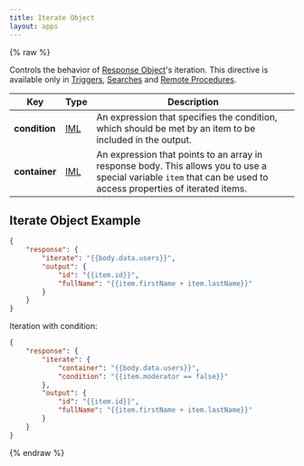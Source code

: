 ```yaml
---
title: Iterate Object
layout: apps
---
```


{% raw %}

Controls the behavior of [Response Object](response-object.html)'s iteration. This directive is available only in [Triggers](triggers.html), [Searches](searches.html) and [Remote Procedures](rpc.html).

Key | Type | Description
--- | --- | ---
**condition** | [IML](iml.html) | An expression that specifies the condition, which should be met by an item to be included in the output.
**container** | [IML](iml.html) | An expression that points to an array in response body. This allows you to use a special variable `item` that can be used to access properties of iterated items.

## Iterate Object Example

```json
{
    "response": {
        "iterate": "{{body.data.users}}",
        "output": {
            "id": "{{item.id}}",
            "fullName": "{{item.firstName + item.lastName}}"
        }
    }
}
```

Iteration with condition:

```json
{
    "response": {
        "iterate": {
            "container": "{{body.data.users}}",
            "condition": "{{item.moderator == false}}"
        },
        "output": {
            "id": "{{item.id}}",
            "fullName": "{{item.firstName + item.lastName}}"
        }
    }
}
```

{% endraw %}